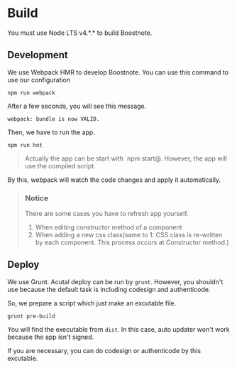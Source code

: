 # Build

You must use Node LTS v4.\*.\* to build Boostnote.

## Development

We use Webpack HMR to develop Boostnote.
You can use this command to use our configuration

```
npm run webpack
```

After a few seconds, you will see this message.

```
webpack: bundle is now VALID.
```

Then, we have to run the app.
```
npm run hot
```
> Actually the app can be start with `npm start@. However, the app will use the compiled script.

By this, webpack will watch the code changes and apply it automatically.

> ### Notice
> There are some cases you have to refresh app yourself.
> 1. When editing constructor method of a component
> 2. When adding a new css class(same to 1: CSS class is re-written by each component. This process occurs at Constructor method.)

## Deploy

We use Grunt.
Acutal deploy can be run by `grunt`. However, you shouldn't use because the default task is including codesign and authenticode.

So, we prepare a script which just make an excutable file.

```
grunt pre-build
```

You will find the executable from `dist`. In this case, auto updater won't work because the app isn't signed.

If you are necessary, you can do codesign or authenticode by this excutable.

